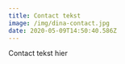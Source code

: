 ```yaml
---
title: Contact tekst
image: /img/dina-contact.jpg
date: 2020-05-09T14:50:40.586Z
---
```


Contact tekst hier
